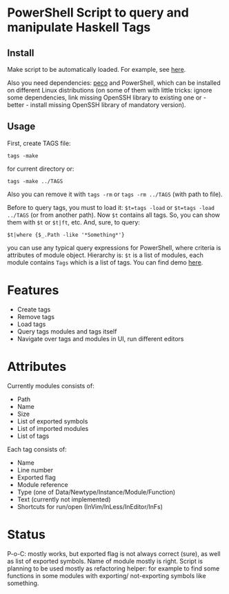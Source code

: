 PowerShell Script to query and manipulate Haskell Tags
======================================================

Install
-------

Make script to be automatically loaded. For example, see [here](https://www.gsx.com/blog/bid/81096/enhance-your-powershell-experience-by-automatically-loading-scripts).

Also you need dependencies: [peco](https://github.com/peco/peco) and PowerShell, which can be
installed on different Linux distributions (on some of them with little tricks: ignore some
dependencies, link missing OpenSSH library to existing one or - better - install missing
OpenSSH library of mandatory version).

Usage
-----

First, create TAGS file:

```
tags -make
```

for current directory or:

```
tags -make ../TAGS
```

Also you can remove it with `tags -rm` or `tags -rm ../TAGS` (with path to file).

Before to query tags, you must to load it: `$t=tags -load` or `$t=tags -load ../TAGS` (or from another path).
Now `$t` contains all tags. So, you can show them with `$t` or `$t|ft`, etc. And, sure, to query:

```
$t|where {$_.Path -like '*Something*'}
```

you can use any typical query expressions for PowerShell, where criteria is attributes of module object.
Hierarchy is: `$t` is a list of modules, each module contains `Tags` which is a list of tags.
You can find demo [here](https://player.vimeo.com/video/286579355).

Features
========

* Create tags
* Remove tags
* Load tags
* Query tags modules and tags itself
* Navigate over tags and modules in UI, run different editors

Attributes
==========

Currently modules consists of:

- Path
- Name
- Size
- List of exported symbols
- List of imported modules
- List of tags

Each tag consists of:

- Name
- Line number
- Exported flag
- Module reference
- Type (one of Data/Newtype/Instance/Module/Function)
- Text (currently not implemented)
- Shortcuts for run/open (InVim/InLess/InEditor/InFs)

Status
======

P-o-C: mostly works, but exported flag is not always correct (sure), as well as list of exported symbols. Name of module mostly is
right. Script is planning to be used mostly as refactoring helper: for example to find some functions in some modules with exporting/
not-exporting symbols like something.